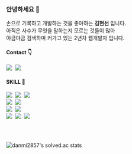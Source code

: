 ### 안녕하세요 :raising_hand:

손으로 기록하고 개발하는 것을 좋아하는 <strong>김현선</strong> 입니다.  
아직은 사수가 무엇을 말하는지 모르는 것들이 많아  
야금야금 검색하며 커가고 있는 2년차 웹개발자 입니다.

#### Contact :point_down:
<a href="https://medium.com/gdana"><img src="https://img.shields.io/badge/Medium-000000?style=flat-square&logo=Medium&logoColor=white"/></a>&nbsp;
<a href="hisunny4036@gmail.com"><img src="https://img.shields.io/badge/Gmail-EA4335?style=flat-square&logo=Gmail&logoColor=white"/></a>&nbsp;

#### SKILL :seedling:
<img src="https://img.shields.io/badge/HTML5-E34F26?style=flat-square&logo=HTML5&logoColor=white"/>&nbsp;
<img src="https://img.shields.io/badge/CSS3-1572B6?style=flat-square&logo=CSS3&logoColor=white"/>&nbsp;
<img src="https://img.shields.io/badge/JavaScript-F7DF1E?style=flat-square&logo=JavaScript&logoColor=white"/>&nbsp;
<br>
<img src="https://img.shields.io/badge/Java-007396?style=flat-square&logo=Java&logoColor=white"/>&nbsp;
<img src="https://img.shields.io/badge/Spring-6DB33F?style=flat-square&logo=Spring&logoColor=white"/>&nbsp;
<br>
<img src="https://img.shields.io/badge/Oracle-F80000?style=flat-square&logo=Oracle&logoColor=white"/>&nbsp;
<img src="https://img.shields.io/badge/MySQL-4479A1?style=flat-square&logo=MySQL&logoColor=white"/>&nbsp;
<br>
<img src="https://img.shields.io/badge/Git-F05032?style=flat-square&logo=Git&logoColor=white"/>&nbsp;
<img src="https://img.shields.io/badge/Windows-0078D6?style=flat-square&logo=Windows&logoColor=white"/>&nbsp;
<img src="https://img.shields.io/badge/Linux-FCC624?style=flat-square&logo=Linux&logoColor=black"/>&nbsp;

<br>

## 
![danmi2857's solved.ac stats](https://github-readme-solvedac.hyp3rflow.vercel.app/api/?handle=danmi2857)

